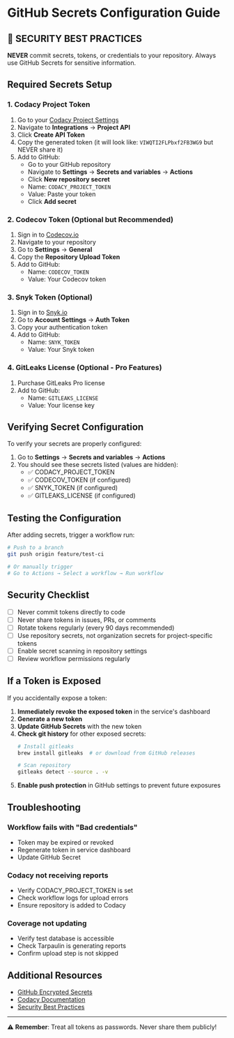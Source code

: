 # GitHub Secrets Configuration Guide

## 🔐 SECURITY BEST PRACTICES

**NEVER** commit secrets, tokens, or credentials to your repository. Always use GitHub Secrets for sensitive information.

## Required Secrets Setup

### 1. Codacy Project Token

1. Go to your [Codacy Project Settings](https://app.codacy.com/gh/zimmermanc/radarr-mvp/settings)
2. Navigate to **Integrations** → **Project API**
3. Click **Create API Token**
4. Copy the generated token (it will look like: `VIWQTI2FLPbxf2FB3WG9` but NEVER share it)
5. Add to GitHub:
   - Go to your GitHub repository
   - Navigate to **Settings** → **Secrets and variables** → **Actions**
   - Click **New repository secret**
   - Name: `CODACY_PROJECT_TOKEN`
   - Value: Paste your token
   - Click **Add secret**

### 2. Codecov Token (Optional but Recommended)

1. Sign in to [Codecov.io](https://codecov.io)
2. Navigate to your repository
3. Go to **Settings** → **General**
4. Copy the **Repository Upload Token**
5. Add to GitHub:
   - Name: `CODECOV_TOKEN`
   - Value: Your Codecov token

### 3. Snyk Token (Optional)

1. Sign in to [Snyk.io](https://snyk.io)
2. Go to **Account Settings** → **Auth Token**
3. Copy your authentication token
4. Add to GitHub:
   - Name: `SNYK_TOKEN`
   - Value: Your Snyk token

### 4. GitLeaks License (Optional - Pro Features)

1. Purchase GitLeaks Pro license
2. Add to GitHub:
   - Name: `GITLEAKS_LICENSE`
   - Value: Your license key

## Verifying Secret Configuration

To verify your secrets are properly configured:

1. Go to **Settings** → **Secrets and variables** → **Actions**
2. You should see these secrets listed (values are hidden):
   - ✅ CODACY_PROJECT_TOKEN
   - ✅ CODECOV_TOKEN (if configured)
   - ✅ SNYK_TOKEN (if configured)
   - ✅ GITLEAKS_LICENSE (if configured)

## Testing the Configuration

After adding secrets, trigger a workflow run:

```bash
# Push to a branch
git push origin feature/test-ci

# Or manually trigger
# Go to Actions → Select a workflow → Run workflow
```

## Security Checklist

- [ ] Never commit tokens directly to code
- [ ] Never share tokens in issues, PRs, or comments
- [ ] Rotate tokens regularly (every 90 days recommended)
- [ ] Use repository secrets, not organization secrets for project-specific tokens
- [ ] Enable secret scanning in repository settings
- [ ] Review workflow permissions regularly

## If a Token is Exposed

If you accidentally expose a token:

1. **Immediately revoke the exposed token** in the service's dashboard
2. **Generate a new token**
3. **Update GitHub Secrets** with the new token
4. **Check git history** for other exposed secrets:
   ```bash
   # Install gitleaks
   brew install gitleaks  # or download from GitHub releases
   
   # Scan repository
   gitleaks detect --source . -v
   ```
5. **Enable push protection** in GitHub settings to prevent future exposures

## Troubleshooting

### Workflow fails with "Bad credentials"
- Token may be expired or revoked
- Regenerate token in service dashboard
- Update GitHub Secret

### Codacy not receiving reports
- Verify CODACY_PROJECT_TOKEN is set
- Check workflow logs for upload errors
- Ensure repository is added to Codacy

### Coverage not updating
- Verify test database is accessible
- Check Tarpaulin is generating reports
- Confirm upload step is not skipped

## Additional Resources

- [GitHub Encrypted Secrets](https://docs.github.com/en/actions/security-guides/encrypted-secrets)
- [Codacy Documentation](https://docs.codacy.com/getting-started/integrating-codacy-with-your-git-workflow/)
- [Security Best Practices](https://docs.github.com/en/actions/security-guides/security-hardening-for-github-actions)

---

⚠️ **Remember**: Treat all tokens as passwords. Never share them publicly!